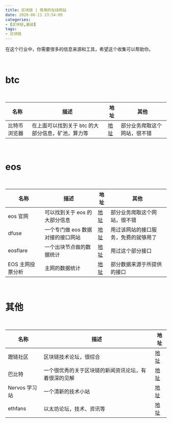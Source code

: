 ```yaml
---
title: 区块链 | 常用的在线网站
date: 2020-06-11 23:54:05
categories:
- [区块链,基础]
tags:
- 区块链
---
```

在这个行业中，你需要很多的信息来源和工具，希望这个收集可以帮助你。

<!-- more -->

<br/>

# btc

<br/>

|名称|描述|地址|其他|
|---|---|---|---|
|比特币浏览器|在上面可以找到关于 btc 的大部分信息，矿池，算力等|[地址](https://btc.com/)|部分业务爬取这个网站，很不错|

<br/>

# eos

<br/>

|名称|描述|地址|其他|
|---|---|---|---|
|eos 官网|可以找到关于 eos 的大部分信息|[地址](https://bloks.io/)|部分业务爬取这个网站，很不错|
|dfuse|一个专门做 eos 数据对接的接口网站|[地址](https://www.dfuse.io/en)|用过该网站的接口服务，免费的就够用了|
|eosflare|一个出块节点做的数据统计|[地址](https://eosflare.io/)|用过这个部分接口|
|EOS 主网投票分析|主网的数据统计|[地址](https://data.eosbeijing.one/#/voteRank)|部分数据来源于所提供的接口|

<br/>

# 其他

<br/>

|名称|描述|地址|
|---|---|---|
|蹬链社区|区块链技术论坛，很综合|[地址](https://learnblockchain.cn/)|
|巴比特|一个很优秀的关于区块链的新闻资讯论坛，有着很深的见解|[地址](https://www.8btc.com/)|
|Nervos 学习站|一个清新的技术小站|[地址](https://learning.nervos.org/)|
|ethfans|以太坊论坛，技术、资讯等|[地址](https://ethfans.org/)|